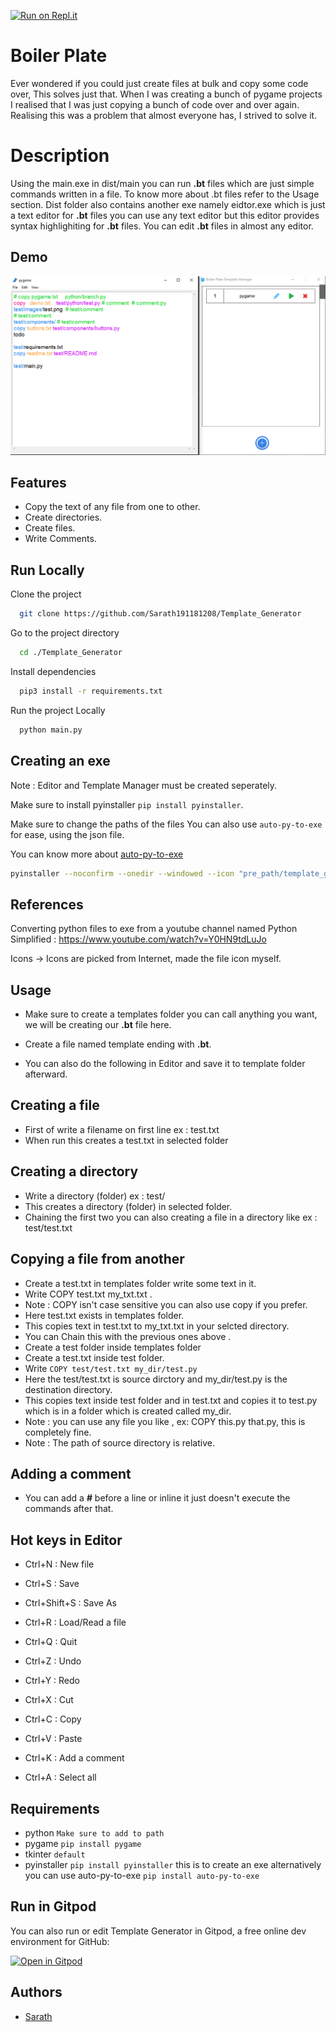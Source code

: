 [![Run on Repl.it](https://repl.it/badge/github/Sarath191181208/Template_Generator)](https://repl.it/github/Sarath191181208/Template_Generator)

# Boiler Plate

Ever wondered if you could just create files at bulk and copy some code over, This solves just that.
When I was creating a bunch of pygame projects I realised that I was just copying a bunch of code over and over again. Realising this was a problem that almost everyone has, I strived to solve it.

# Description

Using the main.exe in dist/main you can run **.bt** files which are just simple commands written in a file. To know more about .bt files refer to the Usage section. Dist folder also contains another exe namely eidtor.exe which is just a text editor for **.bt** files you can use any text editor but this editor provides syntax highlighiting for **.bt** files. You can edit **.bt** files in almost any editor.

## Demo

![Image](https://github.com/Sarath191181208/Template_Generator/blob/master/images/Screenshot.png)

## Features

- Copy the text of any file from one to other.
- Create directories.
- Create files.
- Write Comments.

## Run Locally

Clone the project

```bash
  git clone https://github.com/Sarath191181208/Template_Generator
```

Go to the project directory

```bash
  cd ./Template_Generator
```

Install dependencies

```bash
  pip3 install -r requirements.txt
```

Run the project Locally

```bash
  python main.py
```

## Creating an exe

Note : Editor and Template Manager must be created seperately.

Make sure to install pyinstaller `pip install pyinstaller`.

Make sure to change the paths of the files
You can also use `auto-py-to-exe` for ease, using the json file.

You can know more about [auto-py-to-exe](https://dev.to/eshleron/how-to-convert-py-to-exe-step-by-step-guide-3cfi)

```bash
pyinstaller --noconfirm --onedir --windowed --icon "pre_path/template_generator/icon.ico" --add-data "pre_path/template_generator/assets;assets/" --add-data "pre_path/template_generator/components;components/" --add-data "pre_path/template_generator/save;save/" --add-data "pre_path/template_generator/icon.png;."  "pre_path/template_generator/main.py"
```

## References

Converting python files to exe from a youtube channel named Python Simplified :
https://www.youtube.com/watch?v=Y0HN9tdLuJo

Icons ->
Icons are picked from Internet, made the file icon myself.

## Usage

- Make sure to create a templates folder you can call anything you want, we will be creating our **.bt** file here.

- Create a file named template ending with **.bt**.

- You can also do the following in Editor and save it to template folder afterward.

## Creating a file

- First of write a filename on first line
  ex : test.txt
- When run this creates a test.txt in selected folder

## Creating a directory

- Write a directory (folder) ex : test/
- This creates a directory (folder) in selected folder.
- Chaining the first two you can also creating a file in a directory like ex : test/test.txt

## Copying a file from another

- Create a test.txt in templates folder write some text in it.
- Write COPY test.txt my_txt.txt .
- Note : COPY isn't case sensitive you can also use copy if you prefer.
- Here test.txt exists in templates folder.
- This copies text in test.txt to my_txt.txt in your selcted directory.
- You can Chain this with the previous ones above .
- Create a test folder inside templates folder
- Create a test.txt inside test folder.
- Write `COPY test/test.txt my_dir/test.py `
- Here the test/test.txt is source dirctory and my_dir/test.py is the destination directory.
- This copies text inside test folder and in test.txt and copies it to test.py which is in a folder which is created called my_dir.
- Note : you can use any file you like ,
  ex: COPY this.py that.py, this is completely fine.
- Note : The path of source directory is relative.

## Adding a comment

- You can add a **_#_** before a line or inline it just doesn't execute the commands after that.

## Hot keys in Editor

- Ctrl+N : New file
- Ctrl+S : Save
- Ctrl+Shift+S : Save As
- Ctrl+R : Load/Read a file
- Ctrl+Q : Quit

- Ctrl+Z : Undo
- Ctrl+Y : Redo
- Ctrl+X : Cut
- Ctrl+C : Copy
- Ctrl+V : Paste
- Ctrl+K : Add a comment
- Ctrl+A : Select all

## Requirements

- python `Make sure to add to path`
- pygame `pip install pygame`
- tkinter `default`
- pyinstaller `pip install pyinstaller` this is to create an exe alternatively you can use auto-py-to-exe `pip install auto-py-to-exe`

## Run in Gitpod

You can also run or edit Template Generator in Gitpod, a free online dev environment for GitHub:

[![Open in Gitpod](https://gitpod.io/button/open-in-gitpod.svg)](https://gitpod.io/#https://github.com/Sarath191181208/Template_Generator)

## Authors

- [Sarath](https://www.github.com/https://github.com/Sarath191181208)
